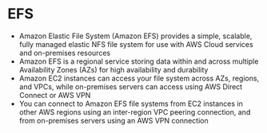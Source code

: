 
# EFS
- Amazon Elastic File System (Amazon EFS) provides a simple, scalable, fully managed elastic NFS file system for use 
  with AWS Cloud services and on-premises resources
- Amazon EFS is a regional service storing data within and across multiple Availability Zones (AZs) for high availability 
  and durability
- Amazon EC2 instances can access your file system across AZs, regions, and VPCs, while on-premises servers can access 
  using AWS Direct Connect or AWS VPN
- You can connect to Amazon EFS file systems from EC2 instances in other AWS regions using an inter-region VPC peering 
  connection, and from on-premises servers using an AWS VPN connection

